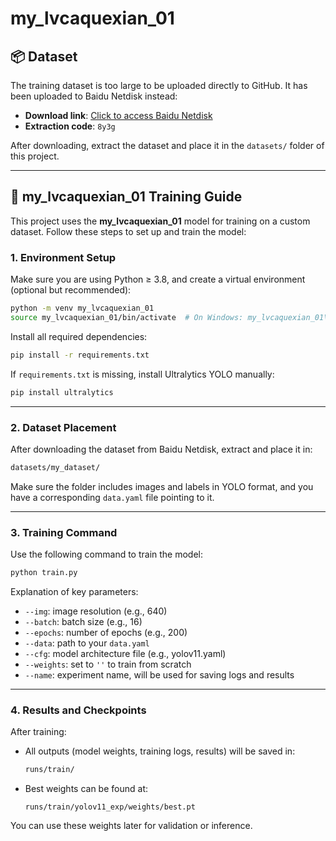 # my_lvcaquexian_01

## 📦 Dataset

The training dataset is too large to be uploaded directly to GitHub. It has been uploaded to Baidu Netdisk instead:

- **Download link**: [Click to access Baidu Netdisk](https://pan.baidu.com/s/1yReEiaqf6Yty2FdqNmkQvA)
- **Extraction code**: `8y3g`

After downloading, extract the dataset and place it in the `datasets/` folder of this project.

---

## 🧠 my_lvcaquexian_01 Training Guide

This project uses the **my_lvcaquexian_01** model for training on a custom dataset. Follow these steps to set up and train the model:

### 1. Environment Setup

Make sure you are using Python ≥ 3.8, and create a virtual environment (optional but recommended):

```bash
python -m venv my_lvcaquexian_01
source my_lvcaquexian_01/bin/activate  # On Windows: my_lvcaquexian_01\Scripts\activate
```

Install all required dependencies:

```bash
pip install -r requirements.txt
```

If `requirements.txt` is missing, install Ultralytics YOLO manually:

```bash
pip install ultralytics
```

---

### 2. Dataset Placement

After downloading the dataset from Baidu Netdisk, extract and place it in:

```bash
datasets/my_dataset/
```

Make sure the folder includes images and labels in YOLO format, and you have a corresponding `data.yaml` file pointing to it.

---

### 3. Training Command

Use the following command to train the model:

```bash
python train.py 
```

Explanation of key parameters:

- `--img`: image resolution (e.g., 640)
- `--batch`: batch size (e.g., 16)
- `--epochs`: number of epochs (e.g., 200)
- `--data`: path to your `data.yaml`
- `--cfg`: model architecture file (e.g., yolov11.yaml)
- `--weights`: set to `''` to train from scratch
- `--name`: experiment name, will be used for saving logs and results

---

### 4. Results and Checkpoints

After training:

- All outputs (model weights, training logs, results) will be saved in:
  ```bash
  runs/train/
  ```
- Best weights can be found at:
  ```
  runs/train/yolov11_exp/weights/best.pt
  ```

You can use these weights later for validation or inference.



